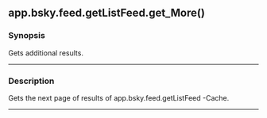 app.bsky.feed.getListFeed.get_More()
------------------------------------




### Synopsis
Gets additional results.



---


### Description

Gets the next page of results of app.bsky.feed.getListFeed -Cache.



---
